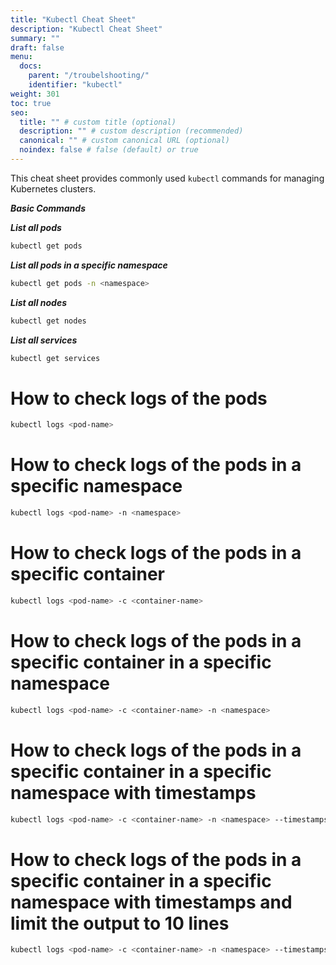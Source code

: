 ```yaml
---
title: "Kubectl Cheat Sheet"
description: "Kubectl Cheat Sheet"
summary: ""
draft: false
menu:
  docs:
    parent: "/troubelshooting/"
    identifier: "kubectl"
weight: 301
toc: true
seo:
  title: "" # custom title (optional)
  description: "" # custom description (recommended)
  canonical: "" # custom canonical URL (optional)
  noindex: false # false (default) or true
---
```


This cheat sheet provides commonly used `kubectl` commands for managing Kubernetes clusters.

***Basic Commands***

***List all pods***

```bash
kubectl get pods
```

***List all pods in a specific namespace***
```bash
kubectl get pods -n <namespace>
```

***List all nodes***
```bash
kubectl get nodes
```

***List all services***
```bash
kubectl get services
```

# How to check logs of the pods

```bash
kubectl logs <pod-name>
```

# How to check logs of the pods in a specific namespace

```bash
kubectl logs <pod-name> -n <namespace>
```

# How to check logs of the pods in a specific container

```bash
kubectl logs <pod-name> -c <container-name>
```

# How to check logs of the pods in a specific container in a specific namespace

```bash
kubectl logs <pod-name> -c <container-name> -n <namespace>
```

# How to check logs of the pods in a specific container in a specific namespace with timestamps

```bash
kubectl logs <pod-name> -c <container-name> -n <namespace> --timestamps
```

# How to check logs of the pods in a specific container in a specific namespace with timestamps and limit the output to 10 lines

```bash
kubectl logs <pod-name> -c <container-name> -n <namespace> --timestamps --tail 10
```
